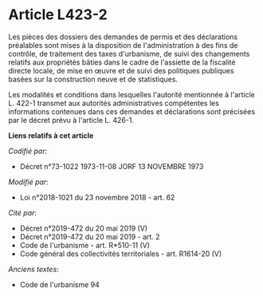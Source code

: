 # Article L423-2

Les pièces des dossiers des demandes de permis et des déclarations préalables sont mises à la disposition de l'administration
à des fins de contrôle, de traitement des taxes d'urbanisme, de suivi des changements relatifs aux propriétés bâties dans le
cadre de l'assiette de la fiscalité directe locale, de mise en œuvre et de suivi des politiques publiques basées sur la
construction neuve et de statistiques.

Les modalités et conditions dans lesquelles l'autorité mentionnée à l'article L. 422-1 transmet aux autorités administratives
compétentes les informations contenues dans ces demandes et déclarations sont précisées par le décret prévu à l'article L.
426-1.

**Liens relatifs à cet article**

_Codifié par_:

  - Décret n°73-1022 1973-11-08 JORF 13 NOVEMBRE 1973

_Modifié par_:

  - Loi n°2018-1021 du 23 novembre 2018 - art. 62

_Cité par_:

  - Décret n°2019-472 du 20 mai 2019 (V)
  - Décret n°2019-472 du 20 mai 2019 - art. 2
  - Code de l'urbanisme - art. R*510-11 (V)
  - Code général des collectivités territoriales - art. R1614-20 (V)

_Anciens textes_:

  - Code de l'urbanisme 94
